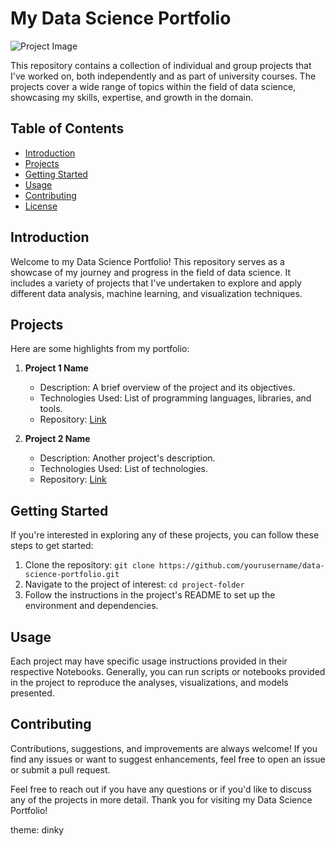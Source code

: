 # My Data Science Portfolio

![Project Image](project_image.png) <!-- Replace with an image if desired -->

This repository contains a collection of individual and group projects that I've worked on, both independently and as part of university courses. The projects cover a wide range of topics within the field of data science, showcasing my skills, expertise, and growth in the domain.

## Table of Contents

- [Introduction](#introduction)
- [Projects](#projects)
- [Getting Started](#getting-started)
- [Usage](#usage)
- [Contributing](#contributing)
- [License](#license)

## Introduction

Welcome to my Data Science Portfolio! This repository serves as a showcase of my journey and progress in the field of data science. It includes a variety of projects that I've undertaken to explore and apply different data analysis, machine learning, and visualization techniques.

## Projects

Here are some highlights from my portfolio:

1. **Project 1 Name**
   - Description: A brief overview of the project and its objectives.
   - Technologies Used: List of programming languages, libraries, and tools.
   - Repository: [Link](https://github.com/yourusername/project1)

2. **Project 2 Name**
   - Description: Another project's description.
   - Technologies Used: List of technologies.
   - Repository: [Link](https://github.com/yourusername/project2)

<!-- Add more project sections as needed -->

## Getting Started

If you're interested in exploring any of these projects, you can follow these steps to get started:

1. Clone the repository: `git clone https://github.com/yourusername/data-science-portfolio.git`
2. Navigate to the project of interest: `cd project-folder`
3. Follow the instructions in the project's README to set up the environment and dependencies.

## Usage

Each project may have specific usage instructions provided in their respective Notebooks. Generally, you can run scripts or notebooks provided in the project to reproduce the analyses, visualizations, and models presented.

## Contributing

Contributions, suggestions, and improvements are always welcome! If you find any issues or want to suggest enhancements, feel free to open an issue or submit a pull request.

Feel free to reach out if you have any questions or if you'd like to discuss any of the projects in more detail. Thank you for visiting my Data Science Portfolio!

theme: dinky
